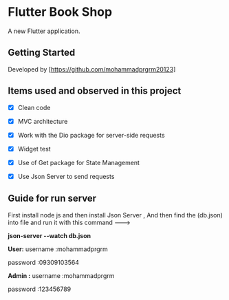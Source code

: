 # Flutter Book Shop 

A new Flutter application.

## Getting Started

Developed by [https://github.com/mohammadprgrm20123]






## Items used and observed in this project

- [x] Clean code
- [x] MVC architecture
- [x] Work with the Dio package for server-side requests
- [x] Widget test
- [x] Use of Get package for State Management
- [x] Use Json Server to send requests



## Guide for run server 
First install node js and then install Json Server ,
And then find the (db.json) into file and run it with this command ---> 

**json-server --watch db.json** 


**User:**
username :mohammadprgrm

password :09309103564

**Admin :**
username :mohammadprgrm 

password :123456789




